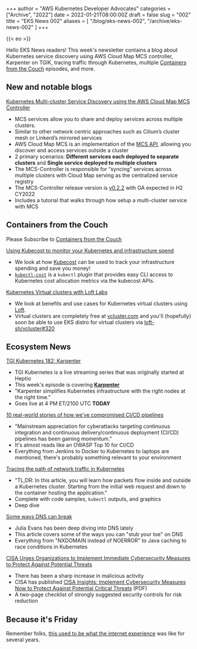 +++
author = "AWS Kubernetes Developer Advocates"
categories = ["Archive", "2022"]
date = 2022-01-21T08:00:00Z
draft = false
slug = "002"
title = "EKS News 002"
aliases = [
    "/blog/eks-news-002",
    "/archive/eks-news-002"
]
+++

{{< eo >}}

Hello EKS News readers! This week's newsletter contains a blog about Kubernetes service discovery using AWS Cloud Map MCS controller, Karpenter on TGIK, tracing traffic through Kubernetes, multiple [Containers from the Couch](https://containersfromthecouch.com/) episodes, and more.

## New and notable blogs

[Kubernetes Multi-cluster Service Discovery using the AWS Cloud Map MCS Controller](https://blog.bytequalia.com/kubernetes-multi-cluster-service-discovery-using-the-aws-cloud-map-mcs-controller/)

* MCS services allow you to share and deploy services across multiple clusters.
* Similar to other network centric approaches such as Cilium’s cluster mesh or Linkerd’s mirrored services
* AWS Cloud Map MCS is an implementation of the [MCS API](https://github.com/kubernetes/enhancements/tree/master/keps/sig-multicluster/1645-multi-cluster-services-api#kep-1645-multi-cluster-services-api), allowing you discover and access services outside a cluster
* 2 primary scenarios: **Different services each deployed to separate clusters** and **Single service deployed to multiple clusters**
* The MCS-Controller is responsible for “syncing” services across multiple clusters with Cloud Map serving as the centralized service registry
* The MCS-Controller release version is [v0.2.2](https://github.com/aws/aws-cloud-map-mcs-controller-for-k8s/releases/tag/v0.2.2) with GA expected in H2 CY2022
* Includes a tutorial that walks through how setup a multi-cluster service with MCS

## Containers from the Couch

Please Subscribe to [Containers from the Couch](https://containersfromthecouch.com/)

[Using Kubecost to monitor your Kubernetes and infrastructure spend](https://youtu.be/2IJntyJy6vY)

* We look at how [Kubecost](https://www.kubecost.com/) can be used to track your infrastructure spending and save you money!
* [`kubectl-cost`](https://github.com/kubecost/kubectl-cost) is a `kubectl` plugin that provides easy CLI access to Kubernetes cost allocation metrics via the kubecost APIs.

[Kubernetes Virtual clusters with Loft Labs](https://youtu.be/a8fIyUd9438)

* We look at benefits and use cases for Kubernetes virtual clusters using [Loft](https://loft.sh/).
* Virtual clusters are completely free at [vcluster.com](https://www.vcluster.com/) and you'll (hopefully) soon be able to use EKS distro for virtual clusters via [loft-sh/vcluster#320](https://github.com/loft-sh/vcluster/pull/320)

## Ecosystem News

[TGI Kubernetes 182: Karpenter](https://youtu.be/zXqrNJaTCrU)

* TGI Kubernetes is a live streaming series that was originally started at Heptio
* This week's episode is covering [**Karpenter**](https://karpenter.sh/)
* "Karpenter simplifies Kubernetes infrastructure with the right nodes at the right time."
* Goes live at 4 PM ET/2100 UTC **TODAY**

[10 real-world stories of how we’ve compromised CI/CD pipelines](https://research.nccgroup.com/2022/01/13/10-real-world-stories-of-how-weve-compromised-ci-cd-pipelines/)

* "Mainstream appreciation for cyberattacks targeting continuous integration and continuous delivery/continuous deployment (CI/CD) pipelines has been gaining momentum."
* It's almost reads like an OWASP Top 10 for CI/CD
* Everything from Jenkins to Docker to Kubernetes to laptops are mentioned, there's probably something relevant to your environment

[Tracing the path of network traffic in Kubernetes](https://learnk8s.io/kubernetes-network-packets)

* "TL;DR: In this article, you will learn how packets flow inside and outside a Kubernetes cluster. Starting from the initial web request and down to the container hosting the application."
* Complete with code samples, `kubectl` outputs, and graphics
* Deep dive

[Some ways DNS can break](https://jvns.ca/blog/2022/01/15/some-ways-dns-can-break/)

* Julia Evans has been deep diving into DNS lately
* This article covers some of the ways you can "stub your toe" on DNS
* Everything from "NXDOMAIN instead of NOERROR" to Java caching to race conditions in Kubernetes

[CISA Urges Organizations to Implement Immediate Cybersecurity Measures to Protect Against Potential Threats](https://www.cisa.gov/uscert/ncas/current-activity/2022/01/18/cisa-urges-organizations-implement-immediate-cybersecurity)

* There has been a sharp increase in malicious activity
* CISA has published [CISA Insights: Implement Cybersecurity Measures Now to Protect Against Potential Critical Threats](https://go.usa.gov/xtB8P) (PDF)
* A two-page checklist of strongly suggested security controls for risk reduction

## Because it's Friday

Remember folks, [this used to be what the internet experience](https://youtu.be/ntQ48-d-8x4) was like for several years.
